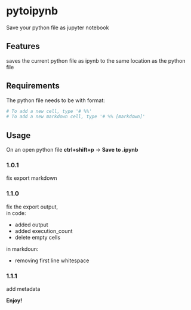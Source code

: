 # pytoipynb

Save your python file as jupyter notebook 

## Features

saves the current python file as ipynb to the same location as the python file


## Requirements

The python file needs to be with format:  
``` python
# To add a new cell, type '# %%'
# To add a new markdown cell, type '# %% [markdown]'
```

## Usage

On an open python file **ctrl+shift+p** -> **Save to .ipynb**

### 1.0.1

fix export markdown

### 1.1.0

fix the export output,  
in code:
* added output  
* added execution_count  
* delete empty cells  

in markdoun: 
* removing first line whitespace

### 1.1.1

add metadata

**Enjoy!**
